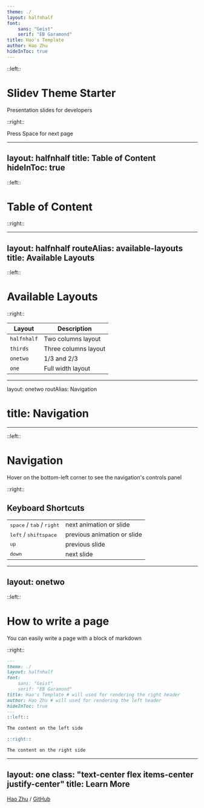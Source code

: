 ```yaml
---
theme: ./
layout: halfnhalf
font:
    sans: "Geist"
    serif: "EB Garamond"
title: Hao's Template
author: Hao Zhu
hideInToc: true
---
```



::left::
# Slidev Theme Starter

Presentation slides for developers

::right::
<div class="pt-12">
  <span @click="next" class="px-2 p-1 rounded cursor-pointer hover:bg-white hover:bg-opacity-10">
    Press Space for next page <carbon:arrow-right class="inline"/>
  </span>
</div>


---
layout: halfnhalf
title: Table of Content
hideInToc: true
---


::left::
# Table of Content 

::right::

<Toc />

---
layout: halfnhalf
routeAlias: available-layouts
title: Available Layouts
---

::left::

<h1>
Available Layouts
</h1>

::right::

| Layout | Description |
| --- | --- |
| `halfnhalf` | Two columns layout |
| `thirds` | Three columns layout |
| `onetwo` | 1/3 and 2/3 |
| `one` | Full width layout |

---
layout: onetwo
routAlias: Navigation
# title: Navigation
---

::left::
# Navigation

Hover on the bottom-left corner to see the navigation's controls panel

::right::
## Keyboard Shortcuts

|     |     |
| --- | --- |
| <kbd>space</kbd> / <kbd>tab</kbd> / <kbd>right</kbd> | next animation or slide |
| <kbd>left</kbd>  / <kbd>shift</kbd><kbd>space</kbd> | previous animation or slide |
| <kbd>up</kbd> | previous slide |
| <kbd>down</kbd> | next slide |

---
layout: onetwo
---

::left::

# How to write a page

You can easily write a page with a block of markdown

::right::
```markdown
---
theme: ./
layout: halfnhalf
font:
    sans: "Geist"
    serif: "EB Garamond"
title: Hao's Template # will used for rendering the right header
author: Hao Zhu # will used for rendering the left header
hideInToc: true
---
::left::

The content on the left side

::right::

The content on the right side

```
---
layout: one
class: "text-center flex items-center justify-center"
title: Learn More
---

<div>

[Hao Zhu](https://zhuhao.me) / [GitHub](https://github.com/prokil/talk)
</div>
